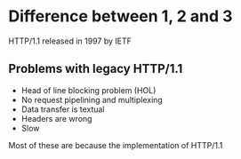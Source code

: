 # Difference between 1, 2 and 3

HTTP/1.1 released in 1997 by IETF

## Problems with legacy HTTP/1.1
- Head of line blocking problem (HOL)
- No request pipelining and multiplexing
- Data transfer is textual
- Headers are wrong
- Slow


Most of these are because the implementation of HTTP/1.1

